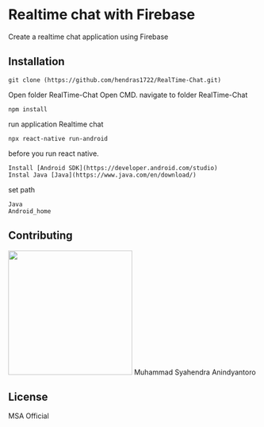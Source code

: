 # Realtime chat with Firebase

Create a realtime chat application using Firebase

## Installation

``` 
git clone (https://github.com/hendras1722/RealTime-Chat.git)
```
Open folder RealTime-Chat
Open CMD. navigate to folder RealTime-Chat

```
npm install
```

run application Realtime chat

```
npx react-native run-android
```

before you run react native. 
```
Install [Android SDK](https://developer.android.com/studio)
Instal Java [Java](https://www.java.com/en/download/)
```
set path 
```
Java
Android_home
```
## Contributing
 <img width="250" src="https://avatars1.githubusercontent.com/u/57746184?s=460&u=bfc9704fd2e0f0bdcc060e68bab55191658613c3&v=4"> 
Muhammad Syahendra Anindyantoro


## License
MSA Official

